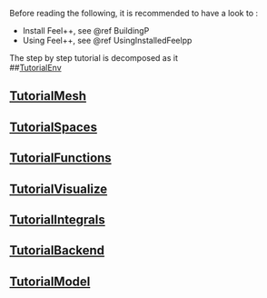 Before reading the following, it is recommended to have a look to :

- Install Feel++, see @ref BuildingP
- Using Feel++, see @ref UsingInstalledFeelpp

The step by step tutorial is decomposed as it   
##[TutorialEnv](01-SettingUpEnvironment.md)
## [TutorialMesh](02-LoadingMesh.md)
## [TutorialSpaces](03-SpaceElements.md)
## [TutorialFunctions](03-UsingExpressions.md)
## [TutorialVisualize](05-VisualizingFunctions.md)
## [TutorialIntegrals](06-ComputingIntegrals.md)
## [TutorialBackend](07-UsingBackend.md)
## [TutorialModel](08-Model.md)
